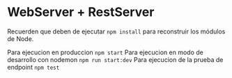 # WebServer + RestServer

Recuerden que deben de ejecutar ```npm install``` para reconstruir los módulos de Node.

Para ejecucion en produccion ```npm start```
Para ejecucion en modo de desarrollo con nodemon ```npm run start:dev```
Para ejecucion de la prueba de endpoint ```npm test```  
